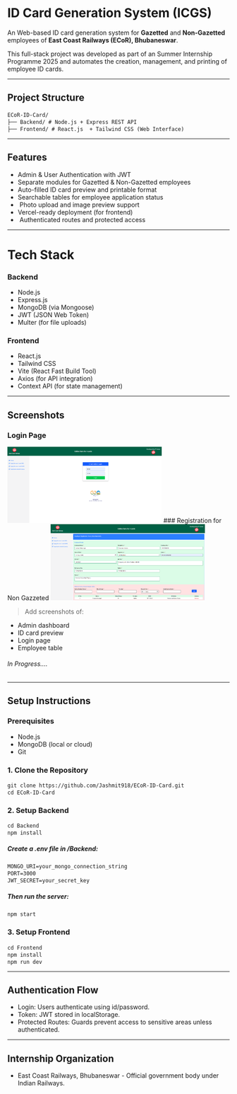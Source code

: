 # ID Card Generation System (ICGS)
An Web-based ID card generation system for **Gazetted** and **Non-Gazetted** employees of **East Coast Railways (ECoR), Bhubaneswar**.

This full-stack project was developed as part of an Summer Internship Programme 2025 and automates the creation, management, and printing of employee ID cards.

---

## Project Structure
```
ECoR-ID-Card/
├── Backend/ # Node.js + Express REST API
├── Frontend/ # React.js  + Tailwind CSS (Web Interface)
```
---
##  Features
-  Admin & User Authentication with JWT
-  Separate modules for Gazetted & Non-Gazetted employees
-  Auto-filled ID card preview and printable format
-  Searchable tables for employee application status
- ️ Photo upload and image preview support
-  Vercel-ready deployment (for frontend)
- ️ Authenticated routes and protected access
---
# Tech Stack

###  Backend
- Node.js
- Express.js
- MongoDB (via Mongoose)
- JWT (JSON Web Token)
- Multer (for file uploads)

###  Frontend
- React.js
- Tailwind CSS
- Vite (React Fast Build Tool)
- Axios (for API integration)
- Context API (for state management)
---


## Screenshots
### Login Page
<img src="Frontend/assets/Admin%20Login%20Page%20Filled.png" width="350" alt="Login Page">
### Registration for Non Gazzeted
<img src="Frontend/assets/Emp Reg (NG).png" width="350" alt="Login Page">


> Add screenshots of:
- Admin dashboard
- ID card preview
- Login page
- Employee table

###### In Progress....
---
## Setup Instructions

### Prerequisites
- Node.js
- MongoDB (local or cloud)
- Git

### 1. Clone the Repository
```
git clone https://github.com/Jashmit918/ECoR-ID-Card.git
cd ECoR-ID-Card
```
### 2. Setup Backend
```
cd Backend
npm install
```
##### Create a .env file in /Backend:
```
MONGO_URI=your_mongo_connection_string
PORT=3000
JWT_SECRET=your_secret_key
```
##### Then run the server:
```
npm start
```
### 3. Setup Frontend
```
cd Frontend
npm install
npm run dev
```

---
## Authentication Flow
- Login: Users authenticate using id/password.
- Token: JWT stored in localStorage.
- Protected Routes: Guards prevent access to sensitive areas unless authenticated.

---
## Internship Organization
- East Coast Railways, Bhubaneswar - Official government body under Indian Railways.
